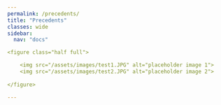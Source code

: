 ```yaml
---
permalink: /precedents/
title: "Precedents"
classes: wide
sidebar:
  nav: "docs"

<figure class="half full">

    <img src="/assets/images/test1.JPG" alt="placeholder image 1">
    <img src="/assets/images/test2.JPG" alt="placeholder image 2">   
    
</figure>

---
```

